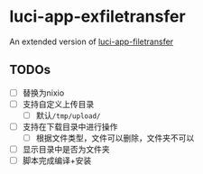 # luci-app-exfiletransfer

An extended version of [luci-app-filetransfer](https://github.com/f8q8/luci-app-filetransfer)

## TODOs

- [ ] 替换为nixio
- [ ] 支持自定义上传目录
  - [ ] 默认`/tmp/upload/`
- [ ] 支持在下载目录中进行操作
  - [ ] 根据文件类型，文件可以删除，文件夹不可以
- [ ] 显示目录中是否为文件夹
- [ ] 脚本完成编译+安装
